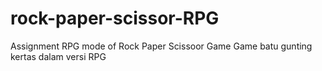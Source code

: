 # rock-paper-scissor-RPG
Assignment RPG mode of Rock Paper Scissoor Game
Game batu gunting kertas dalam versi RPG
